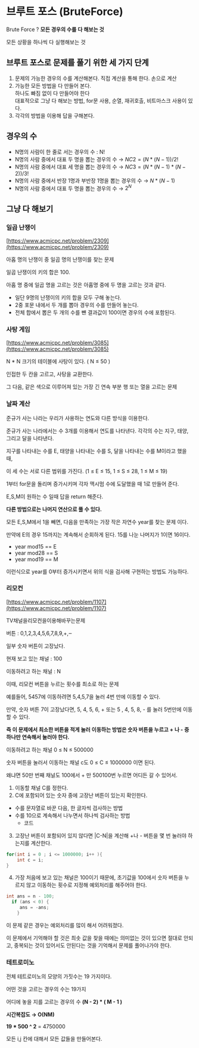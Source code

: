 # 브루트 포스 (BruteForce) 

Brute Force ? **모든 경우의 수를 다 해보는 것** 

모든 상황을 하나씩 다 실행해보는 것 

## 브루트 포스로 문제를 풀기 위한 세 가지 단계

1. 문제의 가능한 경우의 수를 계산해본다. 
직접 계산을 통해 한다. 손으로 계산   
2. 가능한 모든 방법을 다 만들어 본다.    
하나도 빠짐 없이 다 만들어야 한다   
대표적으로 그냥 다 해보는 방법, for문 사용, 순열, 재귀호출, 비트마스크 사용이 있다.    
3. 각각의 방법을 이용해 답을 구해본다.   

## 경우의 수

- N명의 사람이 한 줄로 서는 경우의 수 : N!
- N명의 사람 중에서 대표 두 명을 뽑는 경우의 수  → $NC2 = (N * (N-1)) / 2$!
- N명의 사람 중에서 대표 세 명을 뽑는 경우의 수  → $NC3 = (N * (N-1) * (N - 2 ) )/ 3!$
- N명의 사람 중에서 반장 1명과 부반장 1명을 뽑는 경우의 수   → $N * ( N - 1 )$
- N명의 사람 중에서 대표 두 명을 뽑는 경우의 수  → $2 ^ N$

## 그냥 다 해보기

### 일곱 난쟁이

[https://www.acmicpc.net/problem/2309](https://www.acmicpc.net/problem/2309)

아홉 명의 난쟁이 중 일곱 명의 난쟁이를 찾는 문제

일곱 난쟁이의 키의 합은 100.

아홉 명 중에 일곱 명을 고르는 것은 아홉명 중에 두 명을 고르는 것과 같다. 

- 일단 9명의 난쟁이의 키의 합을 모두 구해 놓는다.
- 2중 포문 내에서 두 개를 뽑아 경우의 수를 만들어 놓는다.
- 전체 합에서 뽑은 두 개의 수를 뺸 결과값이 100이면 경우의 수에 포함된다.

### 사탕 게임

[https://www.acmicpc.net/problem/3085](https://www.acmicpc.net/problem/3085)

N * N 크기의 테이블에 사탕이 있다. (  N ≤ 50 )

인접한 두 칸을 고르고, 사탕을 교환한다. 

그 다음, 같은 색으로 이루어져 있는 가장 긴 연속 부분 행 또는 열을 고르는 문제 

### 날짜 계산

준규가 사는 나라는 우리가 사용하는 연도와 다른 방식을 이용한다.

준규가 사는 나라에서는 수 3개를 이용해서 연도를 나타낸다. 각각의 수는 지구, 태양, 그리고 달을 나타낸다.

지구를 나타내는 수를 E, 태양을 나타내는 수를 S, 달을 나타내는 수를 M이라고 했을 때, 

이 세 수는 서로 다른 범위를 가진다. (1 ≤ E ≤ 15, 1 ≤ S ≤ 28, 1 ≤ M ≤ 19)

1부터 for문을 돌리며 증가시키며 각자 맥시멈 수에 도달했을 때 1로 만들어 준다. 

E,S,M이 원하는 수 일때 답을 return  해준다.

**다른 방법으로는 나머지 연산으로 풀 수 있다.** 

모든 E,S,M에서 1을 빼면, 다음을 만족하는 가장 작은 자연수 year를 찾는 문제 이다. 

만약에 E의 경우 15까지는 계속해서 순회하게 된다. 15를 나눈 나머지가 1이면 16이다. 

- year mod15 == E
- year mod28 == S
- year mod19 == M

이런식으로 year를 0부터 증가시키면서 위의 식을 검사해 구현하는 방법도 가능하다.

### 리모컨

[https://www.acmicpc.net/problem/1107](https://www.acmicpc.net/problem/1107)

TV채널을리모컨을이용해바꾸는문제 

버튼 : 0,1,2,3,4,5,6,7,8,9,+,‒

일부 숫자 버튼이 고장났다.

현재 보고 있는 채널 : 100

이동하려고 하는 채널 : N

이때, 리모컨 버튼을 누르는 횟수를 최소로 하는 문제

예를들어, 5457에 이동하려면 5,4,5,7을 눌러 4번 만에 이동할 수 있다.

만약, 숫자 버튼 7이 고장났다면, 5, 4, 5, 6, + 또는 5 , 4, 5, 8, - 를 눌러 5번만에 이동할 수 있다. 

**즉 이 문제에서 최소한 버튼을 적게 눌러 이동하는 방법은 숫자 버튼을 누르고 + 나 - 중 하나만 연속해서 눌러야 한다.**

이동하려고 하는 채널 0 ≤ N ≤ 500000

숫자 버튼을 눌러서 이동하는 채널 c도 0 ≤ C ≤ 1000000 이면 된다. 

왜냐면 50만 번째 채널도 100에서 + 만 500100번 누르면 어디든 갈 수 있어서. 

1. 이동할 채널 C를 정한다. 
2. C에 포함되어 있는 숫자 중에 고장난 버튼이 있는지 확인한다. 
- 수를 문자열로 바꾼 다음, 한 글자씩 검사하는 방법
- 수를 10으로 계속해서 나누면서 하나씩 검사하는 방법
    - 코드
3. 고장난 버튼이 포함되어 있지 않다면 |C-N|을 계산해 +나 - 버튼을 몇 번 눌러야 하는지를 계산한다. 

```java
for(int i = 0 ; i <= 1000000; i++ ){
	int c = i;
}
```

4. 가장 처음에 보고 있는 채널은 100이기 때문에, 초기값을 100에서 숫자 버튼을 누르지 않고 이동하는 횟수로 지정해 예외처리를 해주어야 한다. 

```java
int ans = n - 100;
  if (ans < 0) {
     ans = -ans;
	}
```

이 문제 같은 경우는 예외처리를 많이 해서 어려워졌다. 

이 문제에서 기억해야 할 것은 최솟 값을 찾을 때에는 의미없는 것이 있으면 절대로 안되고, 중복되는 것이 있어서도 안된다는 것을 기억해서 문제를 풀어나가야 한다. 

### 테트로미노

전체 테트로미노의 모양의 가짓수는 19 가지이다. 

어떤 것을 고르는 경우의 수는 19가지

어디에 놓을 지를 고르는 경우의 수 **(N - 2) * ( M - 1 )**

 **시간복잡도  → O(NM)**

**19  * 500 ^ 2** = 4750000

모든 i,j 칸에 대해서 모든 값들을 만들어본다.